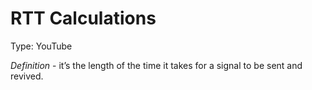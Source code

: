 # RTT Calculations

Type: YouTube

*Definition* - it’s the length of the time it takes for a signal to be sent and revived.